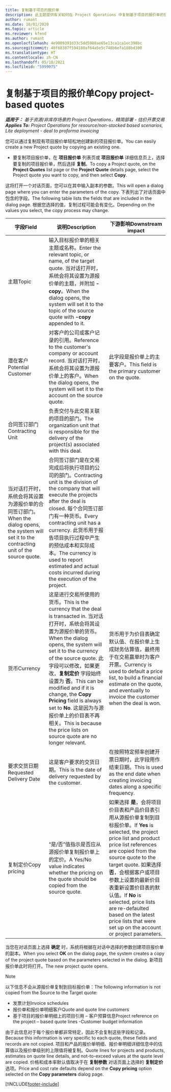 ```yaml
---
title: 复制基于项目的报价单
description: 此主题提供有关如何在 Project Operations 中复制基于项目的报价单的信息。
author: rumant
ms.date: 10/01/2020
ms.topic: article
ms.reviewer: kfend
ms.author: rumant
ms.openlocfilehash: 4e9009391d33c5dd5988ae65e13ca1ca1ec398bc
ms.sourcegitcommit: 40f68387f594180af64a5e5c748b6efa188bd300
ms.translationtype: HT
ms.contentlocale: zh-CN
ms.lasthandoff: 05/10/2021
ms.locfileid: "5999075"
---
```

# <a name="copy-project-based-quotes"></a><span data-ttu-id="b811b-103">复制基于项目的报价单</span><span class="sxs-lookup"><span data-stu-id="b811b-103">Copy project-based quotes</span></span>

<span data-ttu-id="b811b-104">_**适用于：** 基于资源/非库存场景的 Project Operations，精简部署 - 估价开票交易_</span><span class="sxs-lookup"><span data-stu-id="b811b-104">_**Applies To:** Project Operations for resource/non-stocked based scenarios, Lite deployment - deal to proforma invoicing_</span></span>

<span data-ttu-id="b811b-105">您可以通过复制现有项目报价单轻松地创建新的项目报价单。</span><span class="sxs-lookup"><span data-stu-id="b811b-105">You can easily create a new Project quote by copying an existing one.</span></span> 

- <span data-ttu-id="b811b-106">要复制项目报价单，在 **项目报价单** 列表页或 **项目报价单** 详细信息页上，选择要复制的项目报价单，然后选择 **复制**。</span><span class="sxs-lookup"><span data-stu-id="b811b-106">To copy a Project quote, on the **Project Quotes** list page or the **Project Quote** details page, select the Project quote you want to copy, and then select **Copy**.</span></span>

<span data-ttu-id="b811b-107">这将打开一个对话页面，您可以在其中输入副本的参数。</span><span class="sxs-lookup"><span data-stu-id="b811b-107">This will open a dialog page where you can enter the parameters of the copy.</span></span> <span data-ttu-id="b811b-108">下表列出了对话页面中包含的字段。</span><span class="sxs-lookup"><span data-stu-id="b811b-108">The following table lists the fields that are included in the dialog page.</span></span> <span data-ttu-id="b811b-109">根据您选择的值，复制过程可能会有变化。</span><span class="sxs-lookup"><span data-stu-id="b811b-109">Depending on the values you select, the copy process may change.</span></span>

| <span data-ttu-id="b811b-110">**字段**</span><span class="sxs-lookup"><span data-stu-id="b811b-110">**Field**</span></span> | <span data-ttu-id="b811b-111">**说明**</span><span class="sxs-lookup"><span data-stu-id="b811b-111">**Description**</span></span> | <span data-ttu-id="b811b-112">**下游影响**</span><span class="sxs-lookup"><span data-stu-id="b811b-112">**Downstream impact**</span></span> |
| --- | --- | --- |
| <span data-ttu-id="b811b-113">主题</span><span class="sxs-lookup"><span data-stu-id="b811b-113">Topic</span></span> | <span data-ttu-id="b811b-114">输入目标报价单的相关主题或名称。</span><span class="sxs-lookup"><span data-stu-id="b811b-114">Enter the relevant topic, or name, of the target quote.</span></span> <span data-ttu-id="b811b-115">当对话打开时，系统会将其设置为源报价单的主题，并附加 **-copy**。</span><span class="sxs-lookup"><span data-stu-id="b811b-115">When the dialog opens, the system will set it to the topic of the source quote with **-copy** appended to it.</span></span> | |
| <span data-ttu-id="b811b-116">潜在客户</span><span class="sxs-lookup"><span data-stu-id="b811b-116">Potential Customer</span></span> | <span data-ttu-id="b811b-117">对客户的公司或客户记录的引用。</span><span class="sxs-lookup"><span data-stu-id="b811b-117">Reference to the customer's company or account record.</span></span> <span data-ttu-id="b811b-118">当对话打开时，系统会将其设置为源报价单上的客户。</span><span class="sxs-lookup"><span data-stu-id="b811b-118">When the dialog opens, the system will set it to the account on the source quote.</span></span> | <span data-ttu-id="b811b-119">此字段是报价单上的主要客户。</span><span class="sxs-lookup"><span data-stu-id="b811b-119">This field is the primary customer on the quote.</span></span> |
| <span data-ttu-id="b811b-120">合同签订部门</span><span class="sxs-lookup"><span data-stu-id="b811b-120">Contracting Unit</span></span> | <span data-ttu-id="b811b-121">负责交付与此交易关联的项目的部门。</span><span class="sxs-lookup"><span data-stu-id="b811b-121">The organization unit that is responsible for the delivery of the project(s) associated with this deal.</span></span>
<span data-ttu-id="b811b-122">当对话打开时，系统会将其设置为源报价单的合同签订部门。</span><span class="sxs-lookup"><span data-stu-id="b811b-122">When the dialog opens, the system will set it to the contracting unit of the source quote.</span></span> | <span data-ttu-id="b811b-123">合同签订部门是在交易完成后将执行项目的公司的部门。</span><span class="sxs-lookup"><span data-stu-id="b811b-123">Contracting unit is the division of the company that will execute the projects after the deal is closed.</span></span> <span data-ttu-id="b811b-124">每个合同签订部门有一种货币。</span><span class="sxs-lookup"><span data-stu-id="b811b-124">Every contracting unit has a currency.</span></span> <span data-ttu-id="b811b-125">此货币用于报告项目执行过程中产生的预估成本和实际成本。</span><span class="sxs-lookup"><span data-stu-id="b811b-125">The currency is used to report estimated and actual costs incurred during the execution of the project.</span></span> |
| <span data-ttu-id="b811b-126">货币</span><span class="sxs-lookup"><span data-stu-id="b811b-126">Currency</span></span> | <span data-ttu-id="b811b-127">这是进行交易所使用的货币。</span><span class="sxs-lookup"><span data-stu-id="b811b-127">This is the currency that the deal is transacted in.</span></span> <span data-ttu-id="b811b-128">当对话打开时，系统会将其设置为源报价单的货币。</span><span class="sxs-lookup"><span data-stu-id="b811b-128">When the dialog opens, the system will set it to the currency of the source quote.</span></span> <span data-ttu-id="b811b-129">此字段可以修改，如果更改，**复制定价** 字段始终设置为 **否**。</span><span class="sxs-lookup"><span data-stu-id="b811b-129">This can be modified and if it is change, the **Copy Pricing** field is always set to **No**.</span></span> <span data-ttu-id="b811b-130">这是因为与源报价单上的价目表不再相关。</span><span class="sxs-lookup"><span data-stu-id="b811b-130">This is because the price lists on source quote are no longer relevant.</span></span> | <span data-ttu-id="b811b-131">货币用于为价目表确定默认值、在报价单上生成财务估算值，最终用于在交易赢单时为客户开票。</span><span class="sxs-lookup"><span data-stu-id="b811b-131">Currency is used to default a price list, to build a financial estimate on the quote,  and eventually to invoice the customer when the deal is won.</span></span> |
| <span data-ttu-id="b811b-132">要求交货日期</span><span class="sxs-lookup"><span data-stu-id="b811b-132">Requested Delivery Date</span></span> | <span data-ttu-id="b811b-133">这是客户要求的交货日期。</span><span class="sxs-lookup"><span data-stu-id="b811b-133">This is the date of delivery requested by the customer.</span></span> | <span data-ttu-id="b811b-134">在按照特定频率创建开票日期时，此字段用作结束日期。</span><span class="sxs-lookup"><span data-stu-id="b811b-134">This is used as the end date when creating invoicing dates along a specific frequency.</span></span> |
| <span data-ttu-id="b811b-135">复制定价</span><span class="sxs-lookup"><span data-stu-id="b811b-135">Copy pricing</span></span> | <span data-ttu-id="b811b-136">“是/否”值指示是否应从源报价单复制报价单上的定价。</span><span class="sxs-lookup"><span data-stu-id="b811b-136">A Yes/No value indicates whether the pricing on the quote should be copied from the source quote.</span></span> | <span data-ttu-id="b811b-137">如果选择 **是**，会将项目价目表和产品价目表引用从源报价单复制到目标报价单。</span><span class="sxs-lookup"><span data-stu-id="b811b-137">If **Yes** is selected, the project price list and product price list references are copied from the source quote to the target quote.</span></span> <span data-ttu-id="b811b-138">如果选择 **否**，会根据客户或项目参数上设置的最新价目表重新设置价目表的默认值。</span><span class="sxs-lookup"><span data-stu-id="b811b-138">If **No** is selected, price lists are re-defaulted based on the latest price lists that were set up on the account or project parameters.</span></span> |

<span data-ttu-id="b811b-139">当您在对话页面上选择 **确定** 时，系统将根据在对话中选择的参数创建项目报价单的副本。</span><span class="sxs-lookup"><span data-stu-id="b811b-139">When you select **OK** on the dialog page, the system creates a copy of the project quote based on the parameters selected in the dialog.</span></span> <span data-ttu-id="b811b-140">新项目报价单此时将打开。</span><span class="sxs-lookup"><span data-stu-id="b811b-140">The new project quote opens.</span></span> 

> [!NOTE]
> <span data-ttu-id="b811b-141">以下信息不会从源报价单复制到目标报价单：</span><span class="sxs-lookup"><span data-stu-id="b811b-141">The following information is not copied from the Source to the Target quote:</span></span>
>
> - <span data-ttu-id="b811b-142">发票计划</span><span class="sxs-lookup"><span data-stu-id="b811b-142">Invoice schedules</span></span>
> - <span data-ttu-id="b811b-143">报价单和报价单明细客户</span><span class="sxs-lookup"><span data-stu-id="b811b-143">Quote and quote line customers</span></span>
> - <span data-ttu-id="b811b-144">基于项目的报价单明细上的项目引用 – 客户预算信息</span><span class="sxs-lookup"><span data-stu-id="b811b-144">Project reference on the project – based quote lines -Customer budget information</span></span>
>
><span data-ttu-id="b811b-145">由于此信息对于每个报价单都非常特定，因此不会复制这些字段和记录。</span><span class="sxs-lookup"><span data-stu-id="b811b-145">Because this information is very specific to each quote, these fields and records are not copied.</span></span> <span data-ttu-id="b811b-146">项目和产品的报价单明细、报价单明细详细信息中的估算值以及报价单级别的上限值将被复制。</span><span class="sxs-lookup"><span data-stu-id="b811b-146">Quote lines for projects and products, estimates on quote line details, and not-to-exceed values at the quote level are copied.</span></span> <span data-ttu-id="b811b-147">价格和成本率默认值取决于在 **复制参数** 对话页面上选择的 **复制定价** 选项。</span><span class="sxs-lookup"><span data-stu-id="b811b-147">Price and cost rate defaults depend on the **Copy pricing** option selected on the **Copy parameters** dialog page.</span></span>


[!INCLUDE[footer-include](../includes/footer-banner.md)]